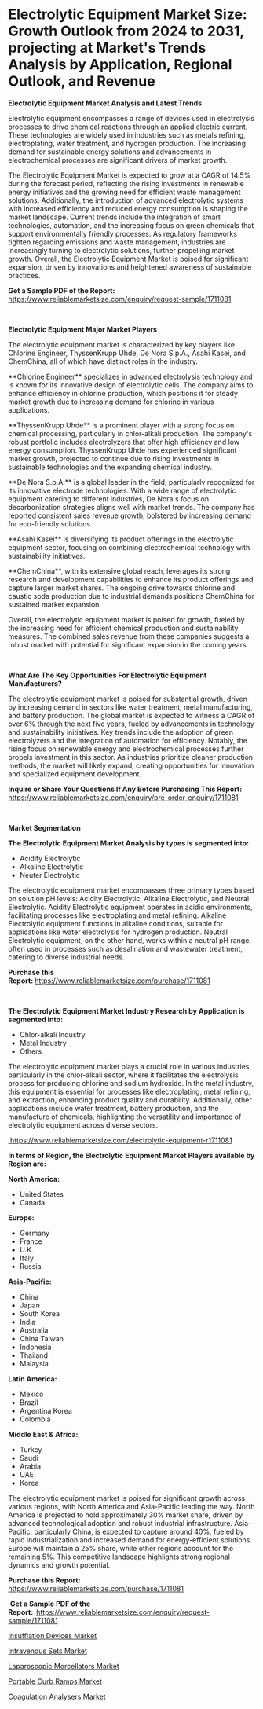 <p><h1>Electrolytic Equipment Market Size: Growth Outlook from 2024 to 2031, projecting at Market's Trends Analysis by Application, Regional Outlook, and Revenue</h1></p><p><strong>Electrolytic Equipment Market Analysis and Latest Trends</strong></p>
<p><p>Electrolytic equipment encompasses a range of devices used in electrolysis processes to drive chemical reactions through an applied electric current. These technologies are widely used in industries such as metals refining, electroplating, water treatment, and hydrogen production. The increasing demand for sustainable energy solutions and advancements in electrochemical processes are significant drivers of market growth.</p><p>The Electrolytic Equipment Market is expected to grow at a CAGR of 14.5% during the forecast period, reflecting the rising investments in renewable energy initiatives and the growing need for efficient waste management solutions. Additionally, the introduction of advanced electrolytic systems with increased efficiency and reduced energy consumption is shaping the market landscape. Current trends include the integration of smart technologies, automation, and the increasing focus on green chemicals that support environmentally friendly processes. As regulatory frameworks tighten regarding emissions and waste management, industries are increasingly turning to electrolytic solutions, further propelling market growth. Overall, the Electrolytic Equipment Market is poised for significant expansion, driven by innovations and heightened awareness of sustainable practices.</p></p>
<p><strong>Get a Sample PDF of the Report:&nbsp;</strong> <a href="https://www.reliablemarketsize.com/enquiry/request-sample/1711081?utm_campaign=1591&utm_medium=2&utm_source=Github&utm_content=ia&utm_term=22102024&utm_id=electrolytic-equipment">https://www.reliablemarketsize.com/enquiry/request-sample/1711081</a></p>
<p>&nbsp;</p>
<p><strong>Electrolytic Equipment Major Market Players</strong></p>
<p><p>The electrolytic equipment market is characterized by key players like Chlorine Engineer, ThyssenKrupp Uhde, De Nora S.p.A., Asahi Kasei, and ChemChina, all of which have distinct roles in the industry. </p><p>**Chlorine Engineer** specializes in advanced electrolysis technology and is known for its innovative design of electrolytic cells. The company aims to enhance efficiency in chlorine production, which positions it for steady market growth due to increasing demand for chlorine in various applications.</p><p>**ThyssenKrupp Uhde** is a prominent player with a strong focus on chemical processing, particularly in chlor-alkali production. The company's robust portfolio includes electrolyzers that offer high efficiency and low energy consumption. ThyssenKrupp Uhde has experienced significant market growth, projected to continue due to rising investments in sustainable technologies and the expanding chemical industry.</p><p>**De Nora S.p.A.** is a global leader in the field, particularly recognized for its innovative electrode technologies. With a wide range of electrolytic equipment catering to different industries, De Nora's focus on decarbonization strategies aligns well with market trends. The company has reported consistent sales revenue growth, bolstered by increasing demand for eco-friendly solutions.</p><p>**Asahi Kasei** is diversifying its product offerings in the electrolytic equipment sector, focusing on combining electrochemical technology with sustainability initiatives. </p><p>**ChemChina**, with its extensive global reach, leverages its strong research and development capabilities to enhance its product offerings and capture larger market shares. The ongoing drive towards chlorine and caustic soda production due to industrial demands positions ChemChina for sustained market expansion. </p><p>Overall, the electrolytic equipment market is poised for growth, fueled by the increasing need for efficient chemical production and sustainability measures. The combined sales revenue from these companies suggests a robust market with potential for significant expansion in the coming years.</p></p>
<p>&nbsp;</p>
<p><strong>What Are The Key Opportunities For Electrolytic Equipment Manufacturers?</strong></p>
<p><p>The electrolytic equipment market is poised for substantial growth, driven by increasing demand in sectors like water treatment, metal manufacturing, and battery production. The global market is expected to witness a CAGR of over 6% through the next five years, fueled by advancements in technology and sustainability initiatives. Key trends include the adoption of green electrolyzers and the integration of automation for efficiency. Notably, the rising focus on renewable energy and electrochemical processes further propels investment in this sector. As industries prioritize cleaner production methods, the market will likely expand, creating opportunities for innovation and specialized equipment development.</p></p>
<p><strong>Inquire or Share Your Questions If Any Before Purchasing This Report:</strong> <a href="https://www.reliablemarketsize.com/enquiry/pre-order-enquiry/1711081?utm_campaign=1591&utm_medium=2&utm_source=Github&utm_content=ia&utm_term=22102024&utm_id=electrolytic-equipment">https://www.reliablemarketsize.com/enquiry/pre-order-enquiry/1711081</a></p>
<p>&nbsp;</p>
<p><strong>Market Segmentation</strong></p>
<p><strong>The Electrolytic Equipment Market Analysis by types is segmented into:</strong></p>
<p><ul><li>Acidity Electrolytic</li><li>Alkaline Electrolytic</li><li>Neuter Electrolytic</li></ul></p>
<p><p>The electrolytic equipment market encompasses three primary types based on solution pH levels: Acidity Electrolytic, Alkaline Electrolytic, and Neutral Electrolytic. Acidity Electrolytic equipment operates in acidic environments, facilitating processes like electroplating and metal refining. Alkaline Electrolytic equipment functions in alkaline conditions, suitable for applications like water electrolysis for hydrogen production. Neutral Electrolytic equipment, on the other hand, works within a neutral pH range, often used in processes such as desalination and wastewater treatment, catering to diverse industrial needs.</p></p>
<p><strong>Purchase this Report:&nbsp;</strong><a href="https://www.reliablemarketsize.com/purchase/1711081?utm_campaign=1591&utm_medium=2&utm_source=Github&utm_content=ia&utm_term=22102024&utm_id=electrolytic-equipment">https://www.reliablemarketsize.com/purchase/1711081</a></p>
<p>&nbsp;</p>
<p><strong>The Electrolytic Equipment Market Industry Research by Application is segmented into:</strong></p>
<p><ul><li>Chlor-alkali Industry</li><li>Metal Industry</li><li>Others</li></ul></p>
<p><p>The electrolytic equipment market plays a crucial role in various industries, particularly in the chlor-alkali sector, where it facilitates the electrolysis process for producing chlorine and sodium hydroxide. In the metal industry, this equipment is essential for processes like electroplating, metal refining, and extraction, enhancing product quality and durability. Additionally, other applications include water treatment, battery production, and the manufacture of chemicals, highlighting the versatility and importance of electrolytic equipment across diverse sectors.</p></p>
<p><a href="https://www.reliablemarketsize.com/electrolytic-equipment-r1711081?utm_campaign=1591&utm_medium=2&utm_source=Github&utm_content=ia&utm_term=22102024&utm_id=electrolytic-equipment">&nbsp;https://www.reliablemarketsize.com/electrolytic-equipment-r1711081</a></p>
<p><strong>In terms of Region, the Electrolytic Equipment Market Players available by Region are:</strong></p>
<p>
    <p> <strong> North America: </strong>
        <ul>
            <li>United States</li>
            <li>Canada</li>
        </ul>
        </p> 
    <p> <strong> Europe: </strong>
        <ul>
            <li>Germany</li>
            <li>France</li>
            <li>U.K.</li>
            <li>Italy</li>
            <li>Russia</li>
        </ul>
        </p> 
    <p> <strong> Asia-Pacific: </strong>
        <ul>
            <li>China</li>
            <li>Japan</li>
            <li>South Korea</li>
            <li>India</li>
            <li>Australia</li>
            <li>China Taiwan</li>
            <li>Indonesia</li>
            <li>Thailand</li>
            <li>Malaysia</li>
        </ul>
        </p> 
    <p> <strong> Latin America: </strong>
        <ul>
            <li>Mexico</li>
            <li>Brazil</li>
            <li>Argentina Korea</li>
            <li>Colombia</li>
        </ul>
        </p> 
    <p> <strong> Middle East & Africa: </strong>
        <ul>
            <li>Turkey</li>
            <li>Saudi</li>
            <li>Arabia</li>
            <li>UAE</li>
            <li>Korea</li>
        </ul>
    </p>
    </p>
<p><p>The electrolytic equipment market is poised for significant growth across various regions, with North America and Asia-Pacific leading the way. North America is projected to hold approximately 30% market share, driven by advanced technological adoption and robust industrial infrastructure. Asia-Pacific, particularly China, is expected to capture around 40%, fueled by rapid industrialization and increased demand for energy-efficient solutions. Europe will maintain a 25% share, while other regions account for the remaining 5%. This competitive landscape highlights strong regional dynamics and growth potential.</p></p>
<p><strong>Purchase this Report: </strong><a href="https://www.reliablemarketsize.com/purchase/1711081?utm_campaign=1591&utm_medium=2&utm_source=Github&utm_content=ia&utm_term=22102024&utm_id=electrolytic-equipment">https://www.reliablemarketsize.com/purchase/1711081</a></p>
<p>&nbsp;<strong>Get a Sample PDF of the Report:&nbsp;&nbsp;</strong><a href="https://www.reliablemarketsize.com/enquiry/request-sample/1711081?utm_campaign=1591&utm_medium=2&utm_source=Github&utm_content=ia&utm_term=22102024&utm_id=electrolytic-equipment">https://www.reliablemarketsize.com/enquiry/request-sample/1711081</a></p>
<p><strong></strong></p>
<p><p><a href="https://www.linkedin.com/pulse/insufflation-devices-market-pulse-107-expansion-blueprint-2024-2031-dc1je?utm_campaign=1591&utm_medium=2&utm_source=Github&utm_content=ia&utm_term=22102024&utm_id=electrolytic-equipment">Insufflation Devices Market</a></p><p><a href="https://www.linkedin.com/pulse/intravenous-sets-market-revolution-2024-2031-trends-ohnte?utm_campaign=1591&utm_medium=2&utm_source=Github&utm_content=ia&utm_term=22102024&utm_id=electrolytic-equipment">Intravenous Sets Market</a></p><p><a href="https://www.linkedin.com/pulse/market-forecasting-change-global-laparoscopic-morcellators-0e0ze?utm_campaign=1591&utm_medium=2&utm_source=Github&utm_content=ia&utm_term=22102024&utm_id=electrolytic-equipment">Laparoscopic Morcellators Market</a></p><p><a href="https://www.linkedin.com/pulse/portable-curb-ramps-revenue-growth-report-2024-2031-my-mkt-intel-qwgvf?utm_campaign=1591&utm_medium=2&utm_source=Github&utm_content=ia&utm_term=22102024&utm_id=electrolytic-equipment">Portable Curb Ramps Market</a></p><p><a href="https://www.linkedin.com/pulse/strategic-market-insights-navigating-global-coagulation-dxc3f?utm_campaign=1591&utm_medium=2&utm_source=Github&utm_content=ia&utm_term=22102024&utm_id=electrolytic-equipment">Coagulation Analysers Market</a></p></p>